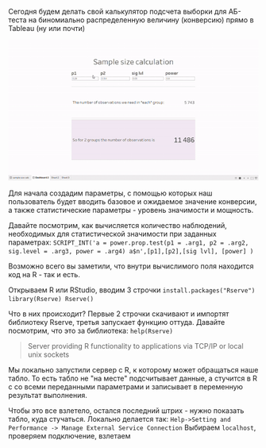 Сегодня будем делать свой калькулятор подсчета выборки для АБ-теста на биномиально распределенную величину (конверсию) прямо в Tableau (ну или почти)

![demo](gifs/Tableau-Samplesizecalc2020-01-11.gif)

Для начала создадим параметры, с помощью которых наш пользователь будет вводить базовое и ожидаемое значение конверсии, а также статистические параметры - уровень значимости и мощность.


Давайте посмотрим, как вычисляется количество наблюдений, необходимых для статистической значимости при заданных параметрах: 
`SCRIPT_INT('a = power.prop.test(p1 = .arg1, p2 = .arg2, sig.level = .arg3, power = .arg4)
a$n',[p1],[p2],[sig lvl], [power] )`

Возможно всего вы заметили, что внутри вычислимого поля находится код на R - так и есть.

Открываем R или RStudio, вводим 3 строчки
`install.packages("Rserve")
library(Rserve)
Rserve()`

Что в них происходит? 
Первые 2 строчки скачивают и импортят библиотеку Rserve, третья запускает функцию оттуда. Давайте посмотрим, что это за библиотека: 
`help(Rserve)`
>Server providing R functionality to applications via TCP/IP or local unix sockets

Мы локально запустили сервер с R, к которому может обращаться наше табло. То есть табло не "на месте" подсчитывает данные, а стучится в R с со всеми переданными параметрами и записывает в переменную результат выполнения.

Чтобы это все взлетело, остался последний штрих - нужно показать табло, куда стучаться. 
Локально делается так: `Help->Setting and Performance -> Manage External Service Connection`
Выбираем `localhost`, проверяем подключение, взлетаем 
